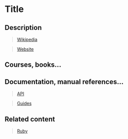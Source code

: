 # Title

## Description

>[Wikipedia](https://en.wikipedia.org/wiki/Ruby_on_Rails)

>[Website](http://rubyonrails.org/)

## Courses, books...

> <!--Todo: include courses-->

## Documentation, manual references...

>[API](http://api.rubyonrails.org/)

>[Guides](http://guides.rubyonrails.org/)

## Related content

>[Ruby](ruby.md)
